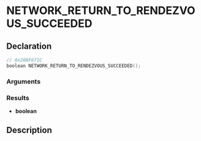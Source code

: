 # NETWORK_RETURN_TO_RENDEZVOUS_SUCCEEDED

## Declaration
```cpp
// 0x208F671C
boolean NETWORK_RETURN_TO_RENDEZVOUS_SUCCEEDED();
```

### Arguments

### Results
- **boolean**

## Description
